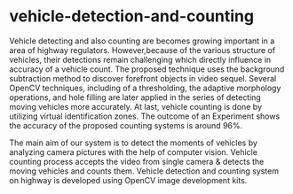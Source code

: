 # vehicle-detection-and-counting
Vehicle detecting and also counting are becomes growing important in a area of highway regulators. 
However,because of the various structure of vehicles, their detections remain challenging which directly influence in accuracy of a vehicle count.
The proposed technique uses the background subtraction method to discover forefront objects in video sequel. 
Several OpenCV techniques, including of a thresholding, the adaptive morphology operations, and hole filling are later applied in the series of detecting moving vehicles more accurately. 
At last, vehicle counting is done by utilizing virtual identification zones. The outcome of an Experiment shows the accuracy of the proposed counting systems is around 96%.

The main aim of our system is to detect the moments of vehicles by analyzing camera pictures with the help of computer vision. 
Vehicle counting process accepts the video from single camera & detects the moving vehicles and counts them. 
Vehicle detection and counting system on highway is developed using OpenCV image development kits.
